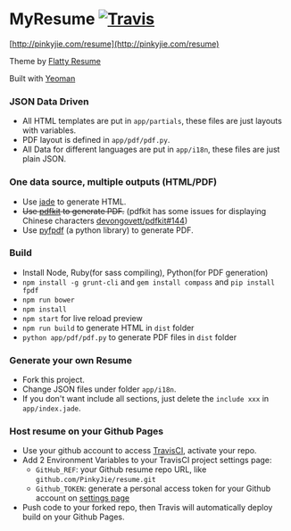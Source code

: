 MyResume [![Travis](https://img.shields.io/travis/PinkyJie/resume.svg?style=flat-square)](https://travis-ci.org/PinkyJie/resume)
========

[http://pinkyjie.com/resume](http://pinkyjie.com/resume)

Theme by [Flatty Resume](http://amindiary.com/demo/flatty-cv/)

Built with [Yeoman](http://yeoman.io/)


### JSON Data Driven

* All HTML templates are put in `app/partials`, these files are just layouts with variables.
* PDF layout is defined in `app/pdf/pdf.py`.
* All Data for different languages are put in `app/i18n`, these files are just plain JSON.

### One data source, multiple outputs (HTML/PDF)

* Use [jade](https://github.com/jadejs/jade) to generate HTML.
* <del>Use [pdfkit](https://github.com/devongovett/pdfkit) to generate PDF.</del> (pdfkit has some issues for displaying Chinese characters [devongovett/pdfkit#144](https://github.com/devongovett/pdfkit/issues/114))
* Use [pyfpdf](https://github.com/reingart/pyfpdf) (a python library) to generate PDF.

### Build

* Install Node, Ruby(for sass compiling), Python(for PDF generation)
* `npm install -g grunt-cli` and `gem install compass` and `pip install fpdf`
* `npm run bower`
* `npm install`
* `npm start` for live reload preview
* `npm run build` to generate HTML in `dist` folder
* `python app/pdf/pdf.py` to generate PDF files in `dist` folder

### Generate your own Resume

* Fork this project.
* Change JSON files under folder `app/i18n`.
* If you don't want include all sections, just delete the `include xxx` in `app/index.jade`.

### Host resume on your Github Pages

* Use your github account to access [TravisCI](https://travis-ci.org/), activate your repo.
* Add 2 Environment Variables to your TravisCI project settings page:
    * `GitHub_REF`: your Github resume repo URL, like `github.com/PinkyJie/resume.git`
    * `Github_TOKEN`: generate a personal access token for your Github account on [settings page](https://github.com/settings/tokens)
* Push code to your forked repo, then Travis will automatically deploy build on your Github Pages.


